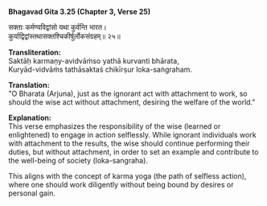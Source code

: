 **Bhagavad Gita 3.25 (Chapter 3, Verse 25)**

सक्ताः कर्मण्यविद्वांसो यथा कुर्वन्ति भारत।     
कुर्याद्विद्वांस्तथासक्तश्चिकीर्षुर्लोकसंग्रहम्॥ २५॥      

**Transliteration:**      
Saktāḥ karmaṇy-avidvāṁso yathā kurvanti bhārata,                 
Kuryād-vidvāṁs tathāsaktaś chikīrṣur loka-saṅgraham.                       

**Translation:**                      
"O Bharata (Arjuna), just as the ignorant act with attachment to work, so should the wise act without attachment, desiring the welfare of the world."

**Explanation:**                 
This verse emphasizes the responsibility of the wise (learned or enlightened) to engage in action selflessly. While ignorant individuals work with attachment to the results, the wise should continue performing their duties, but without attachment, in order to set an example and contribute to the well-being of society (loka-sangraha).

This aligns with the concept of karma yoga (the path of selfless action), where one should work diligently without being bound by desires or personal gain.
